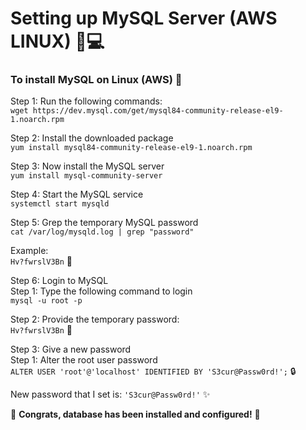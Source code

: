 

# Setting up MySQL Server (AWS LINUX) 🐧💻

### To install MySQL on Linux (AWS) 🚀

Step 1: Run the following commands:  
`wget https://dev.mysql.com/get/mysql84-community-release-el9-1.noarch.rpm`

Step 2: Install the downloaded package  
`yum install mysql84-community-release-el9-1.noarch.rpm`

Step 3: Now install the MySQL server  
`yum install mysql-community-server`

Step 4: Start the MySQL service  
`systemctl start mysqld`

Step 5: Grep the temporary MySQL password  
`cat /var/log/mysqld.log | grep "password"`

Example:  
`Hv?fwrslV3Bn` 📝

Step 6: Login to MySQL  
Step 1: Type the following command to login  
`mysql -u root -p`

Step 2: Provide the temporary password:  
`Hv?fwrslV3Bn` 🔑

Step 3: Give a new password  
Step 1: Alter the root user password  
`ALTER USER 'root'@'localhost' IDENTIFIED BY 'S3cur@Passw0rd!';` 🔒

New password that I set is: `'S3cur@Passw0rd!'` ✨

🎉 **Congrats, database has been installed and configured!** 🎊
